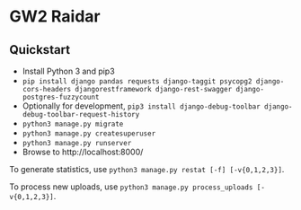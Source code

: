 GW2 Raidar
==========

Quickstart
----------

* Install Python 3 and pip3
* `pip install django pandas requests django-taggit psycopg2 django-cors-headers djangorestframework django-rest-swagger django-postgres-fuzzycount`
* Optionally for development, `pip3 install django-debug-toolbar django-debug-toolbar-request-history`
* `python3 manage.py migrate`
* `python3 manage.py createsuperuser`
* `python3 manage.py runserver`
* Browse to http://localhost:8000/

To generate statistics, use `python3 manage.py restat [-f] [-v{0,1,2,3}]`.

To process new uploads, use `python3 manage.py process_uploads [-v{0,1,2,3}]`.
